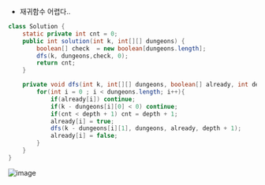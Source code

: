 - 재귀함수 어렵다..
```java
class Solution {
    static private int cnt = 0;
    public int solution(int k, int[][] dungeons) {
        boolean[] check  = new boolean[dungeons.length];
        dfs(k, dungeons,check, 0);
        return cnt;
    }

    private void dfs(int k, int[][] dungeons, boolean[] already, int depth){
        for(int i = 0 ; i < dungeons.length; i++){
            if(already[i]) continue;
            if(k - dungeons[i][0] < 0) continue;
            if(cnt < depth + 1) cnt = depth + 1;
            already[i] = true;
            dfs(k - dungeons[i][1], dungeons, already, depth + 1);
            already[i] = false;
        }
    }
}
```
![image](https://user-images.githubusercontent.com/92290312/226365653-9fe49f02-d7c4-40f9-a2f8-5060b1fa29d3.png)
